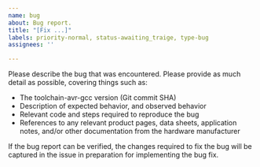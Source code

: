 ```yaml
---
name: bug
about: Bug report.
title: "[Fix ...]"
labels: priority-normal, status-awaiting_traige, type-bug
assignees: ''

---
```


Please describe the bug that was encountered.
Please provide as much detail as possible, covering things such as:
- The toolchain-avr-gcc version (Git commit SHA)
- Description of expected behavior, and observed behavior
- Relevant code and steps required to reproduce the bug
- References to any relevant product pages, data sheets, application notes, and/or other
  documentation from the hardware manufacturer

If the bug report can be verified, the changes required to fix the bug will be captured in
the issue in preparation for implementing the bug fix.
